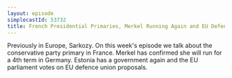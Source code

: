 ```yaml
---
layout: episode
simplecastId: 53732
title: French Presidential Primaries, Merkel Running Again and EU Defence Union
---
```


Previously in Europe, Sarkozy. On this week's episode we talk about the conservative party primary in France. Merkel has confirmed she will run for a 4th term in Germany. Estonia has a government again and the EU parliament votes on EU defence union proposals.
